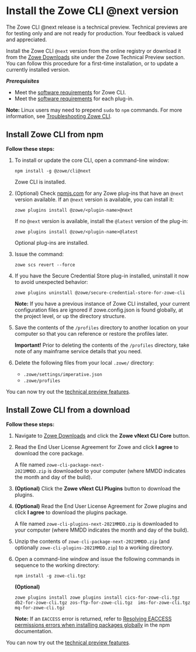 # Install the Zowe CLI @next version

<Badge text="Technical Preview"/> The Zowe CLI @next release is a technical preview. Technical previews are for testing only and are not ready for production. Your feedback is valued and appreciated.

Install the Zowe CLI `@next` version from the online registry or download it from the [Zowe Downloads](https://www.zowe.org/download.html) site under the Zowe Technical Preview section. You can follow this procedure for a first-time installation, or to update a currently installed version.

***Prerequisites***
*  Meet the [software requirements](https://docs.zowe.org/stable/user-guide/systemrequirements.html#zowe-cli-requirements) for Zowe CLI.
*  Meet the [software requirements](https://docs.zowe.org/stable/user-guide/cli-swreqplugins.html#software-requirements-for-zowe-cli-plug-ins) for each plug-in.

**Note:** Linux users may need to prepend `sudo` to `npm` commands. For more information, see [Troubleshooting Zowe CLI](../troubleshoot/cli/troubleshoot-cli.md).


## Install Zowe CLI from npm
**Follow these steps:**

1. To install or update the core CLI, open a command-line window:

   ```
   npm install -g @zowe/cli@next
   ```
   Zowe CLI is installed.


2. (Optional) Check [npmjs.com](https://www.npmjs.com/) for any Zowe plug-ins that have an `@next` version available. If an `@next` version is available, you can install it: 

    ```
    zowe plugins install @zowe/<plugin-name>@next
    ```
    
    If no `@next` version is available,  install the `@latest` version of the plug-in:

    ```
    zowe plugins install @zowe/<plugin-name>@latest
    ```
    
    Optional plug-ins are installed.

3. Issue the command:

   ```
   zowe scs revert --force
   ```

4. If you have the Secure Credential Store plug-in installed, uninstall it now to avoid unexpected behavior:

    ```
    zowe plugins uninstall @zowe/secure-credential-store-for-zowe-cli
    ```

    **Note:** If you have a previous instance of Zowe CLI installed, your current configuration files are ignored if zowe.config.json is found globally, at the project level, or up the directory structure.

5. Save the contents of the `/profiles` directory to another location on your computer so that you can reference or restore the profiles later.

     **Important!** Prior to deleting the contents of the `/profiles` directory, take note of any mainframe service details that you need.

6. Delete the following files from your local `.zowe/` directory:
   - `.zowe/settings/imperative.json`
   - `.zowe/profiles`
 
You can now try out the [technical preview features](cli-development-roadmap-next.md).

## Install Zowe CLI from a download
**Follow these steps:**

1. Navigate to [Zowe Downloads](https://www.zowe.org/download.html) and click the **Zowe vNext CLI Core** button.
   
2. Read the End User License Agreement for Zowe and click **I agree** to download the core package.

   A file named `zowe-cli-package-next-2021MMDD.zip` is downloaded to your computer (where MMDD indicates the month and day of the build).

3. **(Optional)** Click the **Zowe vNext CLI Plugins** button to download the plugins.

4. **(Optional)** Read the End User License Agreement for Zowe plugins and click **I agree** to download the plugins package.

   A file named `zowe-cli-plugins-next-2021MMDD.zip` is downloaded to your computer (where MMDD indicates the month and day of the build).

5. Unzip the contents of `zowe-cli-package-next-2021MMDD.zip` (and optionally `zowe-cli-plugins-2021MMDD.zip`) to a working directory.

6. Open a command-line window and issue the following commands in sequence to the working directory:

   ```
   npm install -g zowe-cli.tgz
   ```
   **(Optional)**
   ```
   zowe plugins install zowe plugins install cics-for-zowe-cli.tgz db2-for-zowe-cli.tgz zos-ftp-for-zowe-cli.tgz  ims-for-zowe-cli.tgz mq-for-zowe-cli.tgz
   ```
   **Note:** If an `EACCESS` error is returned, refer to [Resolving EACCESS permissions errors when installing packages globally](https://docs.npmjs.com/resolving-eacces-permissions-errors-when-installing-packages-globally) in the npm documentation.

You can now try out the [technical preview features](cli-development-roadmap-next.md).
